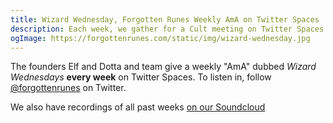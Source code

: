 ```yaml
---
title: Wizard Wednesday, Forgotten Runes Weekly AmA on Twitter Spaces
description: Each week, we gather for a Cult meeting on Twitter Spaces
ogImage: https://forgottenrunes.com/static/img/wizard-wednesday.jpg
---
```


<ResponsiveImg src="/static/img/wizard-wednesday.jpg" pixelArt={true} />

The founders Elf and Dotta and team give a weekly "AmA" dubbed _Wizard Wednesdays_ **every week** on Twitter Spaces. To listen in, follow [@forgottenrunes](https://twitter.com/forgottenrunes) on Twitter.

We also have recordings of all past weeks [on our Soundcloud](https://soundcloud.com/forgottenrunes)

